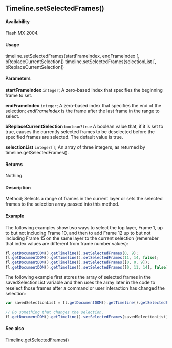 ## Timeline.setSelectedFrames()

#### Availability

Flash MX 2004.

#### Usage

timeline.setSelectedFrames(startFrameIndex, endFrameIndex [, bReplaceCurrentSelection])
timeline.setSelectedFrames(selectionList [, bReplaceCurrentSelection])

#### Parameters

**startFrameIndex** `integer`; A zero-based index that specifies the beginning frame to set.

**endFrameIndex** `integer`; A zero-based index that specifies the end of the selection; *endFrameIndex* is the frame after the last frame in the range to select.

**bReplaceCurrentSelection** `boolean?true` A boolean value that, if it is set to true, causes the currently selected frames to be deselected before the specified frames are selected. The default value is true.

**selectionList** `integer[]`; An array of three integers, as returned by timeline.getSelectedFrames().

#### Returns

Nothing.

#### Description

Method; Selects a range of frames in the current layer or sets the selected frames to the selection array passed into this method.

#### Example

The following examples show two ways to select the top layer, Frame 1, up to but not including Frame 10, and then to add Frame 12 up to but not including Frame 15 on the same layer to the current selection (remember that index values are different from frame number values):

```javascript
fl.getDocumentDOM().getTimeline().setSelectedFrames(0, 9);
fl.getDocumentDOM().getTimeline().setSelectedFrames(11, 14, false);
fl.getDocumentDOM().getTimeline().setSelectedFrames([0, 0, 9]);
fl.getDocumentDOM().getTimeline().setSelectedFrames([0, 11, 14], false);
```

The following example first stores the array of selected frames in the savedSelectionList variable and then uses the array later in the code to reselect those frames after a command or user interaction has changed the selection:

```javascript
var savedSelectionList = fl.getDocumentDOM().getTimeline().getSelectedFrames();

// Do something that changes the selection.
fl.getDocumentDOM().getTimeline().setSelectedFrames(savedSelectionList);
```

#### See also

[Timeline.getSelectedFrames()](../Timeline_object/Timeline25.md)
